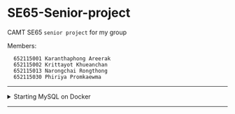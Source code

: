 # SE65-Senior-project
CAMT SE65 `senior project` for my group

Members:

      652115001 Karanthaphong Areerak​
      652115002 Krittayot Khueanchan​
      652115013 Narongchai Rongthong​
      652115030 Phiriya Promkaewma

--- 
<details>
<summary>Starting MySQL on Docker</summary>

## Steps to Start MySQL on Docker

### 1. Pull the MySQL Docker Image

```bash
docker pull mysql:latest
```

### 2. Start MySQL Container

Run the MySQL container with the following command:

```bash
docker run --name mysql-container -e MYSQL_ROOT_PASSWORD=root_password -p 3306:3306 -d mysql:latest
```

- `--name mysql-container` gives the container a name (you can choose any name).
- `-e MYSQL_ROOT_PASSWORD=root_password` sets the root password for MySQL. Replace `root_password` with your preferred password.
- `-p 3306:3306` maps the container's port `3306` (MySQL default port) to your local machine's `3306` port.
- `-d mysql:latest` runs MySQL in detached mode using the latest MySQL image.

### 3. Check if the MySQL Container is Running

Run:

```bash
docker ps
```

This should show you the MySQL container running.

### 4. Connect to the MySQL Database from Your App

In your code, you can now connect to the MySQL server using `127.0.0.1` (or `localhost`) and the root password you set:

```ts
const db = mysql.createConnection({
  host: '127.0.0.1',
  port: 3306,
  user: 'root',
  password: 'root_password',  // The password you set in the docker command
  database: 'my_database'
});
```

### 5. To Access MySQL Command Line

You can access the MySQL command line interface inside the container:

```bash
docker exec -it mysql-container mysql -u root -p
```

Enter your root password when prompted.

### 6. Stopping MySQL Container

If you need to stop the container, use:

```bash
docker stop mysql-container
```

To restart it:

```bash
docker start mysql-container
```

### 7. Removing the Container

If you want to remove the container (and all its data):

```bash
docker rm -f mysql-container
```
</details>

---